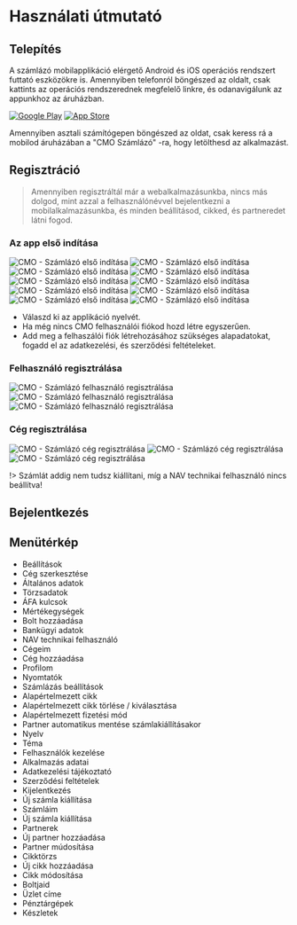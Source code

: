 # Használati útmutató

## Telepítés

A számlázó mobilapplikáció elérgető Android és iOS operációs rendszert futtató eszközökre is.
Amennyiben telefonról böngészed az oldalt, csak kattints az operációs rendszerednek megfelelő linkre, és odanavigálunk az appunkhoz az áruházban.

[![Google Play](../_media/googleplay.png)](https://play.google.com/store/apps/details?id=com.cmo24.cmocompany)
[![App Store](../_media/appstore.png)](https://apps.apple.com/app/apple-store/id1514390651)

Amennyiben asztali számítógepen böngészed az oldat, csak keress rá a mobilod áruházában a "CMO Számlázó" -ra, hogy letölthesd az alkalmazást.

## Regisztráció

> Amennyiben regisztráltál már a webalkalmazásunkba, nincs más dolgod, mint azzal a felhasználónévvel bejelentkezni a mobilalkalmazásunkba, és minden beállításod, cikked, és partneredet látni fogod.

### Az app első indítása

<div class="app-elso-inditasa-kepek">

![CMO - Számlázó első indítása](../_media/mobilapp/onboarding/onboarding.png)
![CMO - Számlázó első indítása](../_media/mobilapp/onboarding/0.png)
![CMO - Számlázó első indítása](../_media/mobilapp/onboarding/1.png)
![CMO - Számlázó első indítása](../_media/mobilapp/onboarding/2.png)
![CMO - Számlázó első indítása](../_media/mobilapp/onboarding/3.png)
![CMO - Számlázó első indítása](../_media/mobilapp/onboarding/4.png)
![CMO - Számlázó első indítása](../_media/mobilapp/onboarding/5.png)
![CMO - Számlázó első indítása](../_media/mobilapp/onboarding/6.png)
![CMO - Számlázó első indítása](../_media/mobilapp/onboarding/7.png)
![CMO - Számlázó első indítása](../_media/mobilapp/onboarding/8.png)

</div>

- Válaszd ki az applikáció nyelvét.
- Ha még nincs CMO felhasználói fiókod hozd létre egyszerűen.
- Add meg a felhaszálói fiók létrehozásához szükséges alapadatokat, fogadd el az adatkezelési, és szerződési feltételeket.

### Felhasználó regisztrálása

<div class="felhasznalo-regisztralasa">

![CMO - Számlázó felhasználó regisztrálása](../_media/mobilapp/felhasznalo-reg/1.jpg)
![CMO - Számlázó felhasználó regisztrálása](../_media/mobilapp/felhasznalo-reg/2.jpg)
![CMO - Számlázó felhasználó regisztrálása](../_media/mobilapp/felhasznalo-reg/3.jpg)

</div>

### Cég regisztrálása

<div class="ceg-regisztralasa">

![CMO - Számlázó cég regisztrálása](../_media/mobilapp/ceg-reg/1.jpg)
![CMO - Számlázó cég regisztrálása](../_media/mobilapp/ceg-reg/3.jpg)
![CMO - Számlázó cég regisztrálása](../_media/mobilapp/ceg-reg/4.jpg)

</div>

!> Számlát addig nem tudsz kiállítani, míg a NAV technikai felhasználó nincs beállítva!

## Bejelentkezés

## Menütérkép

- Beállítások
- Cég szerkesztése
- Általános adatok
- Törzsadatok
- ÁFA kulcsok
- Mértékegységek
- Bolt hozzáadása
- Bankügyi adatok
- NAV technikai felhasználó
- Cégeim
- Cég hozzáadása
- Profilom
- Nyomtatók
- Számlázás beállítások
- Alapértelmezett cikk
- Alapértelmezett cikk törlése / kiválasztása
- Alapértelmezett fizetési mód
- Partner automatikus mentése számlakiállításakor
- Nyelv
- Téma
- Felhasználók kezelése
- Alkalmazás adatai
- Adatkezelési tájékoztató
- Szerződési feltételek
- Kijelentkezés
- Új számla kiállítása
- Számláim
- Új számla kiállítása
- Partnerek
- Új partner hozzáadása
- Partner múdosítása
- Cikktörzs
- Új cikk hozzáadása
- Cikk módosítása
- Boltjaid
- Üzlet címe
- Pénztárgépek
- Készletek
